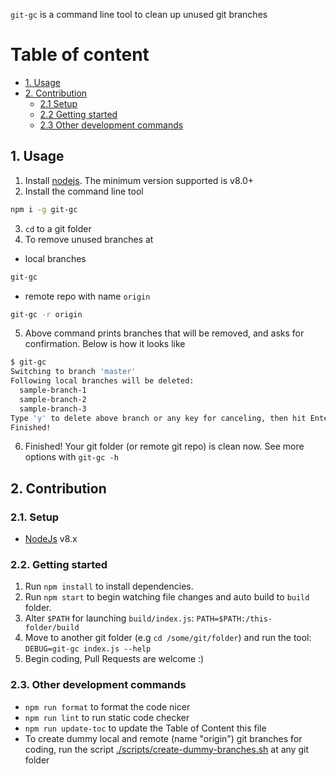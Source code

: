 `git-gc` is a command line tool to clean up unused git branches

# Table of content

<!-- toc -->

- [1. Usage](#1-usage)
- [2. Contribution](#2-contribution)
  * [2.1 Setup](#21-setup)
  * [2.2 Getting started](#22-getting-started)
  * [2.3 Other development commands](#23-other-development-commands)

<!-- tocstop -->

## 1. Usage

1. Install [nodejs](https://nodejs.org/en/download/). The minimum version supported is v8.0+
1. Install the command line tool

```bash
npm i -g git-gc
```

3. `cd` to a git folder
1. To remove unused branches at
  - local branches
  ```bash
  git-gc
  ```
  - remote repo with name `origin`
  ```bash
  git-gc -r origin
  ```
5. Above command prints branches that will be removed, and asks for confirmation. Below is how it looks like

```bash
$ git-gc
Switching to branch 'master'
Following local branches will be deleted:
  sample-branch-1
  sample-branch-2
  sample-branch-3
Type 'y' to delete above branch or any key for canceling, then hit Enter: y
Finished!
```

6. Finished! Your git folder (or remote git repo) is clean now. See more options with `git-gc -h`

## 2. Contribution

### 2.1. Setup

- [NodeJs](https://nodejs.org/en/download/) v8.x

### 2.2. Getting started

1. Run `npm install` to install dependencies.
1. Run `npm start` to begin watching file changes and auto build to `build` folder.
1. Alter `$PATH` for launching `build/index.js`: `PATH=$PATH:/this-folder/build`
1. Move to another git folder (e.g `cd /some/git/folder`) and run the tool: `DEBUG=git-gc index.js --help`
1. Begin coding, Pull Requests are welcome :)

### 2.3. Other development commands

- `npm run format` to format the code nicer
- `npm run lint` to run static code checker
- `npm run update-toc` to update the Table of Content this file
- To create dummy local and remote (name "origin") git branches for coding, run the script [./scripts/create-dummy-branches.sh](./scripts/create-dummy-branches.sh) at any git folder
